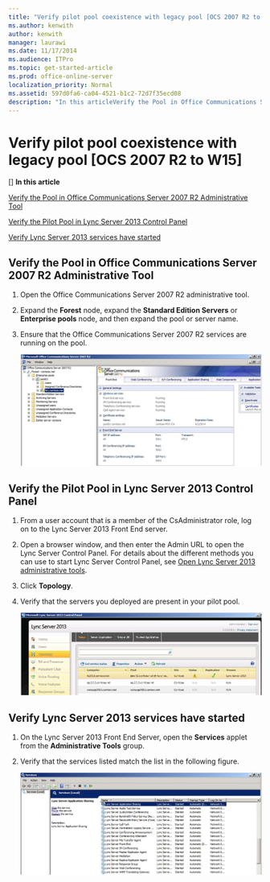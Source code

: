 ```yaml
---
title: "Verify pilot pool coexistence with legacy pool [OCS 2007 R2 to W15]"
ms.author: kenwith
author: kenwith
manager: laurawi
ms.date: 11/17/2014
ms.audience: ITPro
ms.topic: get-started-article
ms.prod: office-online-server
localization_priority: Normal
ms.assetid: 597d0fa6-ca04-4521-b1c2-72d7f35ecd08
description: "In this articleVerify the Pool in Office Communications Server 2007 R2 Administrative ToolVerify the Pilot Pool in Lync Server 2013 Control PanelVerify Lync Server 2013 services have started"
---
```


# Verify pilot pool coexistence with legacy pool [OCS 2007 R2 to W15]
[]
 **In this article**
  
[Verify the Pool in Office Communications Server 2007 R2 Administrative Tool](#sectionSection0)
  
[Verify the Pilot Pool in Lync Server 2013 Control Panel](#sectionSection1)
  
[Verify Lync Server 2013 services have started](#sectionSection2)
  
## Verify the Pool in Office Communications Server 2007 R2 Administrative Tool
<a name="sectionSection0"> </a>

1. Open the Office Communications Server 2007 R2 administrative tool.
    
2. Expand the **Forest** node, expand the **Standard Edition Servers** or **Enterprise pools** node, and then expand the pool or server name. 
    
3. Ensure that the Office Communications Server 2007 R2 services are running on the pool.
    
     ![Office Communications Server 2007 R2 Admin Console](../../media/migration_ocs_topo_w13adminconsole.JPG)
  
## Verify the Pilot Pool in Lync Server 2013 Control Panel
<a name="sectionSection1"> </a>

1. From a user account that is a member of the CsAdministrator role, log on to the Lync Server 2013 Front End server. 
    
2. Open a browser window, and then enter the Admin URL to open the Lync Server Control Panel. For details about the different methods you can use to start Lync Server Control Panel, see [Open Lync Server 2013 administrative tools](../../operations/lync-server-administrative-tools/open-lync-server-administrative-tools.md).
    
3. Click **Topology**.
    
4. Verify that the servers you deployed are present in your pilot pool. 
    
     ![Lync Server Control Panel Topology page](../../media/migration_ocs_topo_w14adminconsole.JPG)
  
## Verify Lync Server 2013 services have started
<a name="sectionSection2"> </a>

1. On the Lync Server 2013 Front End Server, open the **Services** applet from the **Administrative Tools** group. 
    
2. Verify that the services listed match the list in the following figure.
    
     ![Services page showing Lync services started](../../media/migration_lyncserver_config_w15_services.jpg)
  

